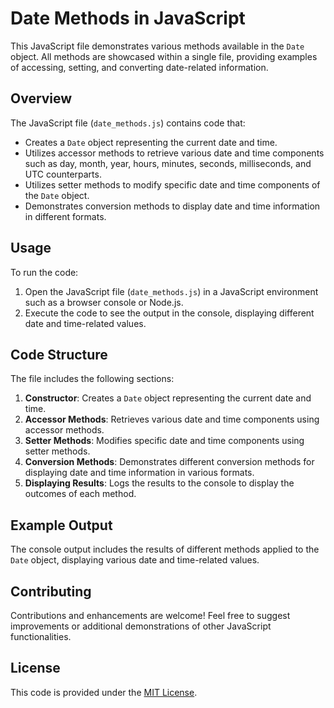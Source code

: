 # Date Methods in JavaScript

This JavaScript file demonstrates various methods available in the `Date` object. All methods are showcased within a single file, providing examples of accessing, setting, and converting date-related information.

## Overview

The JavaScript file (`date_methods.js`) contains code that:

- Creates a `Date` object representing the current date and time.
- Utilizes accessor methods to retrieve various date and time components such as day, month, year, hours, minutes, seconds, milliseconds, and UTC counterparts.
- Utilizes setter methods to modify specific date and time components of the `Date` object.
- Demonstrates conversion methods to display date and time information in different formats.

## Usage

To run the code:

1. Open the JavaScript file (`date_methods.js`) in a JavaScript environment such as a browser console or Node.js.
2. Execute the code to see the output in the console, displaying different date and time-related values.

## Code Structure

The file includes the following sections:

1. **Constructor**: Creates a `Date` object representing the current date and time.
2. **Accessor Methods**: Retrieves various date and time components using accessor methods.
3. **Setter Methods**: Modifies specific date and time components using setter methods.
4. **Conversion Methods**: Demonstrates different conversion methods for displaying date and time information in various formats.
5. **Displaying Results**: Logs the results to the console to display the outcomes of each method.

## Example Output

The console output includes the results of different methods applied to the `Date` object, displaying various date and time-related values.

## Contributing

Contributions and enhancements are welcome! Feel free to suggest improvements or additional demonstrations of other JavaScript functionalities.

## License

This code is provided under the [MIT License](LICENSE).
